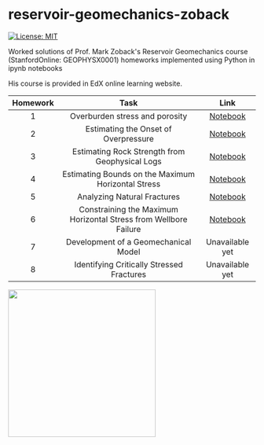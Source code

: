 # reservoir-geomechanics-zoback

[![License: MIT](https://img.shields.io/badge/License-MIT-yellow.svg)](https://opensource.org/licenses/MIT)

Worked solutions of Prof. Mark Zoback's Reservoir Geomechanics course (StanfordOnline: GEOPHYSX0001) homeworks implemented using Python in ipynb notebooks

His course is provided in EdX online learning website.

|Homework|Task|Link|
|:---:|:---:|:---:|
|1|Overburden stress and porosity|[Notebook]()|
|2|Estimating the Onset of Overpressure|[Notebook]()|
|3|Estimating Rock Strength from Geophysical Logs|[Notebook]()|
|4|Estimating Bounds on the Maximum Horizontal Stress |[Notebook]()|
|5|Analyzing Natural Fractures|[Notebook]()|
|6|Constraining the Maximum Horizontal Stress from Wellbore Failure|[Notebook]()|
|7|Development of a Geomechanical Model|Unavailable yet|
|8|Identifying Critically Stressed Fractures|Unavailable yet|

<div>
<img src="https://user-images.githubusercontent.com/51282928/76139144-376a1180-6080-11ea-9943-d4ce06ff9608.png" width="300"/>
</div>
